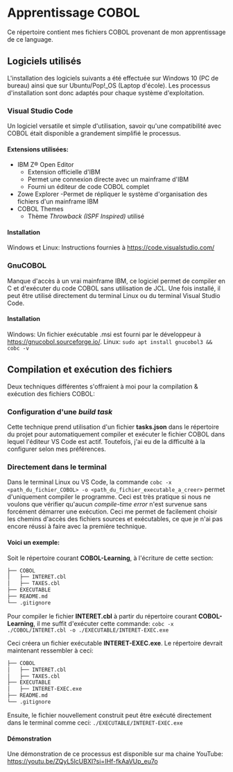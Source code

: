 # Apprentissage COBOL

Ce répertoire contient mes fichiers COBOL provenant de mon apprentissage de ce language. 

## Logiciels utilisés
L'installation des logiciels suivants a été effectuée sur Windows 10 (PC de bureau) ainsi que sur Ubuntu/Pop!_OS (Laptop d'école). Les processus d'installation sont donc adaptés pour chaque système d'exploitation.

### Visual Studio Code
Un logiciel versatile et simple d'utilisation, savoir qu'une compatibilité avec COBOL était disponible a grandement simplifié le processus.
#### Extensions utilisées:
- IBM Z® Open Editor
    - Extension officielle d'IBM
    - Permet une connexion directe avec un mainframe d'IBM
    - Fourni un éditeur de code COBOL complet
- Zowe Explorer
    -Permet de répliquer le système d'organisation des fichiers d'un mainframe IBM
- COBOL Themes
    - Thème *Throwback (ISPF Inspired)* utilisé
 
#### Installation
Windows et Linux: Instructions fournies à <https://code.visualstudio.com/>

### GnuCOBOL
Manque d'accès à un vrai mainframe IBM, ce logiciel permet de compiler en C et d'exécuter du code COBOL sans utilisation de JCL. Une fois installé, il peut être utilisé directement du terminal Linux ou du terminal Visual Studio Code.

#### Installation
Windows: Un fichier exécutable .msi est fourni par le développeur à <https://gnucobol.sourceforge.io/>.
Linux: `sudo apt install gnucobol3 && cobc -v`

## Compilation et exécution des fichiers
Deux techniques différentes s'offraient à moi pour la compilation & exécution des fichiers COBOL:

### Configuration d'une *build task*
Cette technique prend utilisation d'un fichier **tasks.json** dans le répertoire du projet pour automatiquement compiler et exécuter le fichier COBOL dans lequel l'éditeur VS Code est actif. Toutefois, j'ai eu de la difficulté à la configurer selon mes préférences.

### Directement dans le terminal
Dans le terminal Linux ou VS Code, la commande `cobc -x <path_du_fichier_COBOL> -o <path_du_fichier_executable_a_creer>` permet d'uniquement compiler le programme. Ceci est très pratique si nous ne voulons que vérifier qu'aucun *compile-time error* n'est survenue sans forcément démarrer une exécution. Ceci me permet de facilement choisir les chemins d'accès des fichiers sources et exécutables, ce que je n'ai pas encore réussi à faire avec la première technique.

#### Voici un exemple:
Soit le répertoire courant **COBOL-Learning**, à l'écriture de cette section:
```bash
├── COBOL
│   ├── INTERET.cbl
│   ├── TAXES.cbl
├── EXECUTABLE
├── README.md
└── .gitignore
```

Pour compiler le fichier **INTERET.cbl** à partir du répertoire courant **COBOL-Learning**, il me suffit d'exécuter cette commande:
`cobc -x ./COBOL/INTERET.cbl -o ./EXECUTABLE/INTERET-EXEC.exe`

Ceci créera un fichier exécutable **INTERET-EXEC.exe**. Le répertoire devrait maintenant ressembler à ceci:
```bash
├── COBOL
│   ├── INTERET.cbl
│   ├── TAXES.cbl
├── EXECUTABLE
│   ├── INTERET-EXEC.exe
├── README.md
└── .gitignore
```

Ensuite, le fichier nouvellement construit peut être exécuté directement dans le terminal comme ceci:
`./EXECUTABLE/INTERET-EXEC.exe`

#### Démonstration
Une démonstration de ce processus est disponible sur ma chaine YouTube: <https://youtu.be/ZQyL5lcUBXI?si=IHf-fkAaVUp_eu7o>

